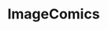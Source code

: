 ---
title: ImageComics
crosslinks:
- TopCow
- comicswap
- naziporn
- Spawn
- AskReddit
- outcast
- DCcomics
- DeadlyClass
- papergirls
- SevenToEternity
---